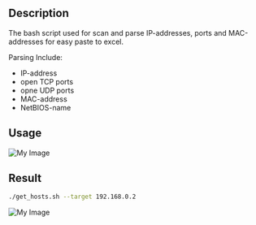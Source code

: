 ## Description

The bash script used for scan and parse IP-addresses, ports and MAC-addresses for easy paste to excel.

Parsing Include:

- IP-address
- open TCP ports
- opne UDP ports	
- MAC-address
- NetBIOS-name

## Usage

![My Image](my_git/get_hosts.sh/pics/ex_1.PNG)

## Result

```bash
./get_hosts.sh --target 192.168.0.2
```

![My Image](ex_3.PNG)